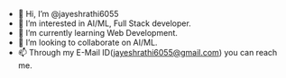 - 👋 Hi, I’m @jayeshrathi6055
- 👀 I’m interested in AI/ML, Full Stack developer.
- 🌱 I’m currently learning Web Development.
- 💞️ I’m looking to collaborate on AI/ML.
- 📫 Through my E-Mail ID(jayeshrathi6055@gmail.com) you can reach me.

<!---
jayeshrathi6055/jayeshrathi6055 is a ✨ special ✨ repository because its `README.md` (this file) appears on your GitHub profile.
You can click the Preview link to take a look at your changes.
--->
